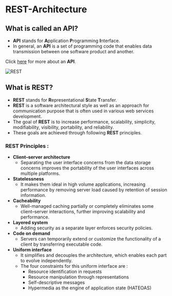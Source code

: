 # REST-Architecture
## What is called an API?
- **API** stands for **A**pplication **P**rogramming **I**nterface. 
- In general, an **API** is a set of programming code that enables data transmission between one software product and another.

Click [here](https://en.wikipedia.org/wiki/API) for more about an **API**.

![REST](https://encrypted-tbn0.gstatic.com/images?q=tbn:ANd9GcTGWU2E5TqHwcSnaL1SKk4eYSz4SqU8ZUfTtg&usqp=CAU)

## What is REST?
- **REST** stands for **R**epresentational **S**tate **T**ransfer.
- **REST** is a software architectural style as well as an approach for communication purpose that is often used in various web services development.
- The goal of **REST** is to increase performance, scalability, simplicity, modifiability, visibility, portability, and reliability.
- These goals are achieved through following **REST** principles.
### REST Principles :
- **Client–server architecture**
  + Separating the user interface concerns from the data storage concerns improves the portability of the user interfaces across multiple platforms.
- **Statelessness**
  + It makes them ideal in high volume applications, increasing performance by removing server load caused by retention of session information.
- **Cacheability**
  + Well-managed caching partially or completely eliminates some client–server interactions, further improving scalability and performance.
- **Layered system**
  + Adding security as a separate layer enforces security policies.
- **Code on demand**
  + Servers can temporarily extend or customize the functionality of a client by transferring executable code.
- **Uniform interface**
  + It simplifies and decouples the architecture, which enables each part to evolve independently.
  + The four constraints for this uniform interface are :
    * Resource identification in requests
    * Resource manipulation through representations
    * Self-descriptive messages
    * Hypermedia as the engine of application state (HATEOAS)
